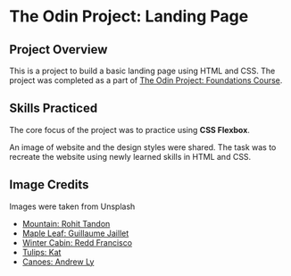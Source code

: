 # The Odin Project: Landing Page

## Project Overview

This is a project to build a basic landing page using HTML and CSS. The project was completed as a part of [The Odin Project: Foundations Course](https://www.theodinproject.com/paths/foundations/courses/foundations).

## Skills Practiced

The core focus of the project was to practice using **CSS Flexbox**.

An image of website and the design styles were shared. The task was to recreate the website using newly learned skills in HTML and CSS.

## Image Credits

Images were taken from Unsplash
* [Mountain: Rohit Tandon](https://unsplash.com/@sepoys)
* [Maple Leaf: Guillaume Jaillet](https://unsplash.com/@i_am_g)
* [Winter Cabin: Redd Francisco](https://unsplash.com/@reddfrancisco)
* [Tulips: Kat](https://unsplash.com/@kat_k07) 
* [Canoes: Andrew Ly](https://unsplash.com/@nineteen)